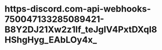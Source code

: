# https-discord.com-api-webhooks-750047133285089421-B8Y2DJ21Xw2z1lf_teJgIV4PxtDXqI8HShgHyg_EAbLOy4x_
